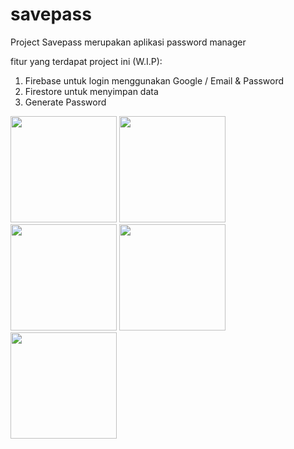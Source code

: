 # savepass

Project Savepass merupakan aplikasi password manager

fitur yang terdapat project ini (W.I.P):
1. Firebase untuk login menggunakan Google / Email & Password
2. Firestore untuk menyimpan data 
3. Generate Password
<p float="left">
  <img src="https://user-images.githubusercontent.com/86558365/205647352-cf8903a9-26cb-431e-864d-7f595f2cff4c.jpeg" width="170">
  <img src="https://user-images.githubusercontent.com/86558365/205647360-c24be127-c9cd-4b62-9efe-96b927235a1f.jpeg" width="170">
  <img src="https://user-images.githubusercontent.com/86558365/205997624-8c3604e5-7b69-4519-91e3-30bf3b818035.jpeg" width="170">
  <img src="https://user-images.githubusercontent.com/86558365/205997939-8788b796-c0dc-4315-bfc6-f0e12d608122.jpeg" width="170">
  <img src="https://user-images.githubusercontent.com/86558365/205997363-27639eed-05f1-4864-8b8a-f056d9e13d7e.jpeg" width="170">
</p>
